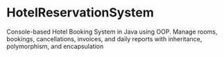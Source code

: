 # HotelReservationSystem
Console-based Hotel Booking System in Java using OOP. Manage rooms, bookings, cancellations, invoices, and daily reports with inheritance, polymorphism, and encapsulation
